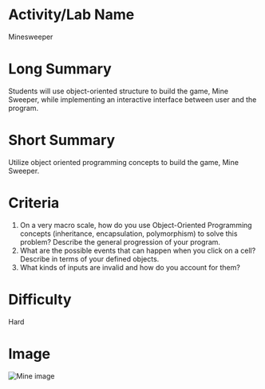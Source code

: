 # Activity/Lab Name

Minesweeper

# Long Summary

Students will use object-oriented structure to build the game, Mine Sweeper, while implementing an interactive interface between user and the program.

# Short Summary

Utilize object oriented programming concepts to build the game, Mine Sweeper. 

# Criteria

1. On a very macro scale, how do you use Object-Oriented Programming concepts (inheritance, encapsulation, polymorphism) to solve this problem? Describe the general progression of your program.
2. What are the possible events that can happen when you click on a cell? Describe in terms of your defined objects.
3. What kinds of inputs are invalid and how do you account for them?

# Difficulty

Hard

# Image
![Mine image](https://storage.needpix.com/rsynced_images/open-pit-mining-3554216_1280.jpg)


